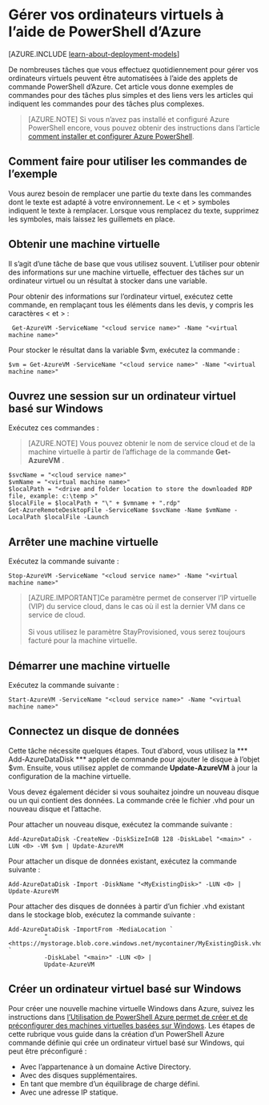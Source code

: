 <properties
   pageTitle="Gérer vos ordinateurs virtuels à l’aide de PowerShell d’Azure | Microsoft Azure"
   description="Découvrez les commandes que vous pouvez utiliser pour automatiser des tâches dans la gestion de vos machines virtuelles."
   services="virtual-machines-windows"
   documentationCenter="windows"
   authors="singhkays"
   manager="timlt"
   editor=""
   tags="azure-service-management"/>

   <tags
   ms.service="virtual-machines-windows"
   ms.devlang="na"
   ms.topic="article"
   ms.tgt_pltfrm="vm-windows"
   ms.workload="infrastructure-services"
   ms.date="10/12/2016"
   ms.author="kasing"/>

# <a name="manage-your-virtual-machines-by-using-azure-powershell"></a>Gérer vos ordinateurs virtuels à l’aide de PowerShell d’Azure

[AZURE.INCLUDE [learn-about-deployment-models](../../includes/learn-about-deployment-models-classic-include.md)]


De nombreuses tâches que vous effectuez quotidiennement pour gérer vos ordinateurs virtuels peuvent être automatisées à l’aide des applets de commande PowerShell d’Azure. Cet article vous donne exemples de commandes pour des tâches plus simples et des liens vers les articles qui indiquent les commandes pour des tâches plus complexes.

>[AZURE.NOTE] Si vous n’avez pas installé et configuré Azure PowerShell encore, vous pouvez obtenir des instructions dans l’article [comment installer et configurer Azure PowerShell](../powershell-install-configure.md).

## <a name="how-to-use-the-example-commands"></a>Comment faire pour utiliser les commandes de l’exemple
Vous aurez besoin de remplacer une partie du texte dans les commandes dont le texte est adapté à votre environnement. Le < et > symboles indiquent le texte à remplacer. Lorsque vous remplacez du texte, supprimez les symboles, mais laissez les guillemets en place.

## <a name="get-a-vm"></a>Obtenir une machine virtuelle
Il s’agit d’une tâche de base que vous utilisez souvent. L’utiliser pour obtenir des informations sur une machine virtuelle, effectuer des tâches sur un ordinateur virtuel ou un résultat à stocker dans une variable.

Pour obtenir des informations sur l’ordinateur virtuel, exécutez cette commande, en remplaçant tous les éléments dans les devis, y compris les caractères < et > :

     Get-AzureVM -ServiceName "<cloud service name>" -Name "<virtual machine name>"

Pour stocker le résultat dans la variable $vm, exécutez la commande :

    $vm = Get-AzureVM -ServiceName "<cloud service name>" -Name "<virtual machine name>"

## <a name="log-on-to-a-windows-based-vm"></a>Ouvrez une session sur un ordinateur virtuel basé sur Windows

Exécutez ces commandes :

>[AZURE.NOTE] Vous pouvez obtenir le nom de service cloud et de la machine virtuelle à partir de l’affichage de la commande **Get-AzureVM** .
>
    $svcName = "<cloud service name>"
    $vmName = "<virtual machine name>"
    $localPath = "<drive and folder location to store the downloaded RDP file, example: c:\temp >"
    $localFile = $localPath + "\" + $vmname + ".rdp"
    Get-AzureRemoteDesktopFile -ServiceName $svcName -Name $vmName -LocalPath $localFile -Launch

## <a name="stop-a-vm"></a>Arrêter une machine virtuelle

Exécutez la commande suivante :

    Stop-AzureVM -ServiceName "<cloud service name>" -Name "<virtual machine name>"

>[AZURE.IMPORTANT]Ce paramètre permet de conserver l’IP virtuelle (VIP) du service cloud, dans le cas où il est la dernier VM dans ce service de cloud. <br><br> Si vous utilisez le paramètre StayProvisioned, vous serez toujours facturé pour la machine virtuelle.

## <a name="start-a-vm"></a>Démarrer une machine virtuelle

Exécutez la commande suivante :

    Start-AzureVM -ServiceName "<cloud service name>" -Name "<virtual machine name>"

## <a name="attach-a-data-disk"></a>Connectez un disque de données
Cette tâche nécessite quelques étapes. Tout d’abord, vous utilisez la *** Add-AzureDataDisk *** applet de commande pour ajouter le disque à l’objet $vm. Ensuite, vous utilisez applet de commande **Update-AzureVM** à jour la configuration de la machine virtuelle.

Vous devez également décider si vous souhaitez joindre un nouveau disque ou un qui contient des données. La commande crée le fichier .vhd pour un nouveau disque et l’attache.

Pour attacher un nouveau disque, exécutez la commande suivante :

    Add-AzureDataDisk -CreateNew -DiskSizeInGB 128 -DiskLabel "<main>" -LUN <0> -VM $vm | Update-AzureVM

Pour attacher un disque de données existant, exécutez la commande suivante :

    Add-AzureDataDisk -Import -DiskName "<MyExistingDisk>" -LUN <0> | Update-AzureVM

Pour attacher des disques de données à partir d’un fichier .vhd existant dans le stockage blob, exécutez la commande suivante :

    Add-AzureDataDisk -ImportFrom -MediaLocation `
              "<https://mystorage.blob.core.windows.net/mycontainer/MyExistingDisk.vhd>" `
              -DiskLabel "<main>" -LUN <0> |
              Update-AzureVM

## <a name="create-a-windows-based-vm"></a>Créer un ordinateur virtuel basé sur Windows

Pour créer une nouvelle machine virtuelle Windows dans Azure, suivez les instructions dans [l’Utilisation de PowerShell Azure permet de créer et de préconfigurer des machines virtuelles basées sur Windows](virtual-machines-windows-classic-create-powershell.md). Les étapes de cette rubrique vous guide dans la création d’un PowerShell Azure commande définie qui crée un ordinateur virtuel basé sur Windows, qui peut être préconfiguré :

- Avec l’appartenance à un domaine Active Directory.
- Avec des disques supplémentaires.
- En tant que membre d’un équilibrage de charge défini.
- Avec une adresse IP statique.
